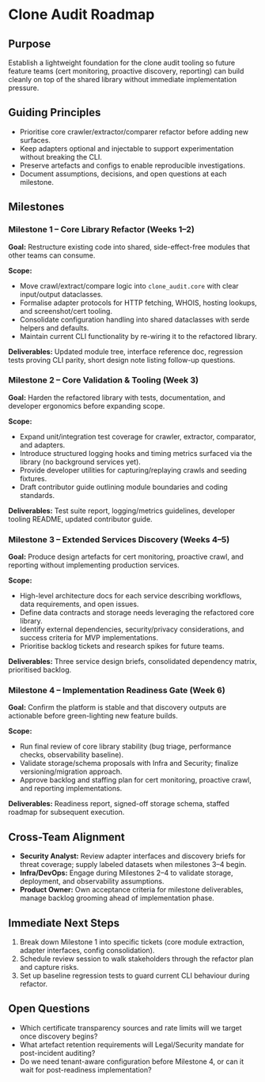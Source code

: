 # Clone Audit Roadmap

## Purpose
Establish a lightweight foundation for the clone audit tooling so future feature teams (cert monitoring, proactive discovery, reporting) can build cleanly on top of the shared library without immediate implementation pressure.

## Guiding Principles
- Prioritise core crawler/extractor/comparer refactor before adding new surfaces.
- Keep adapters optional and injectable to support experimentation without breaking the CLI.
- Preserve artefacts and configs to enable reproducible investigations.
- Document assumptions, decisions, and open questions at each milestone.

## Milestones

### Milestone 1 – Core Library Refactor (Weeks 1–2) 
**Goal:** Restructure existing code into shared, side-effect-free modules that other teams can consume.

**Scope:**
- Move crawl/extract/compare logic into `clone_audit.core` with clear input/output dataclasses.
- Formalise adapter protocols for HTTP fetching, WHOIS, hosting lookups, and screenshot/cert tooling.
- Consolidate configuration handling into shared dataclasses with serde helpers and defaults.
- Maintain current CLI functionality by re-wiring it to the refactored library.

**Deliverables:** Updated module tree, interface reference doc, regression tests proving CLI parity, short design note listing follow-up questions.

### Milestone 2 – Core Validation & Tooling (Week 3)
**Goal:** Harden the refactored library with tests, documentation, and developer ergonomics before expanding scope.

**Scope:**
- Expand unit/integration test coverage for crawler, extractor, comparator, and adapters.
- Introduce structured logging hooks and timing metrics surfaced via the library (no background services yet).
- Provide developer utilities for capturing/replaying crawls and seeding fixtures.
- Draft contributor guide outlining module boundaries and coding standards.

**Deliverables:** Test suite report, logging/metrics guidelines, developer tooling README, updated contributor guide.

### Milestone 3 – Extended Services Discovery (Weeks 4–5)
**Goal:** Produce design artefacts for cert monitoring, proactive crawl, and reporting without implementing production services.

**Scope:**
- High-level architecture docs for each service describing workflows, data requirements, and open issues.
- Define data contracts and storage needs leveraging the refactored core library.
- Identify external dependencies, security/privacy considerations, and success criteria for MVP implementations.
- Prioritise backlog tickets and research spikes for future teams.

**Deliverables:** Three service design briefs, consolidated dependency matrix, prioritised backlog.

### Milestone 4 – Implementation Readiness Gate (Week 6)
**Goal:** Confirm the platform is stable and that discovery outputs are actionable before green-lighting new feature builds.

**Scope:**
- Run final review of core library stability (bug triage, performance checks, observability baseline).
- Validate storage/schema proposals with Infra and Security; finalize versioning/migration approach.
- Approve backlog and staffing plan for cert monitoring, proactive crawl, and reporting implementations.

**Deliverables:** Readiness report, signed-off storage schema, staffed roadmap for subsequent execution.

## Cross-Team Alignment
- **Security Analyst:** Review adapter interfaces and discovery briefs for threat coverage; supply labeled datasets when milestones 3–4 begin.
- **Infra/DevOps:** Engage during Milestones 2–4 to validate storage, deployment, and observability assumptions.
- **Product Owner:** Own acceptance criteria for milestone deliverables, manage backlog grooming ahead of implementation phase.

## Immediate Next Steps
1. Break down Milestone 1 into specific tickets (core module extraction, adapter interfaces, config consolidation).
2. Schedule review session to walk stakeholders through the refactor plan and capture risks.
3. Set up baseline regression tests to guard current CLI behaviour during refactor.

## Open Questions
- Which certificate transparency sources and rate limits will we target once discovery begins?
- What artefact retention requirements will Legal/Security mandate for post-incident auditing?
- Do we need tenant-aware configuration before Milestone 4, or can it wait for post-readiness implementation?
